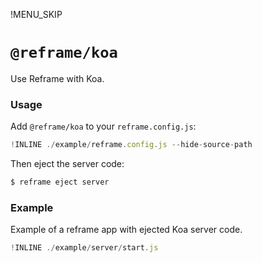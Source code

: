 !MENU_SKIP

# `@reframe/koa`

Use Reframe with Koa.

### Usage

Add `@reframe/koa` to your `reframe.config.js`:

~~~js
!INLINE ./example/reframe.config.js --hide-source-path
~~~

Then eject the server code:

~~~js
$ reframe eject server
~~~

### Example

Example of a reframe app with ejected Koa server code.

~~~js
!INLINE ./example/server/start.js
~~~
